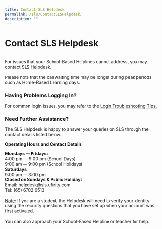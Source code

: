 ```yaml
---
title: Contact SLS Helpdesk
permalink: /sls/ContactSLSHelpdesk/
description: ""
---
```

<h1>Contact SLS Helpdesk</h1>
<br>For issues that your School-Based Helplines cannot address, you may contact SLS Helpdesk. 
<br><br>Please note that the call waiting time may be longer during peak periods such as Home-Based Learning days.
 <h3 >Having Problems Logging In?</h3>
  </p>For common login issues, you may refer to the <a target="_blank" href="https://www.learning.moe.edu.sg/sls/user-guide/vle/logintroubleshooting/index.html">Login Troubleshooting Tips.</a>
	 <h3 >Need Further Assistance?</h3>
 <p>The SLS Helpdesk is happy to answer your queries on SLS through the contact details listed below.</p>
 <p><b>Operating Hours and Contact Details</b></p>
 <b>Mondays ― Fridays:</b>
 <br>4:00 pm ― 9:00 pm (School Days)
 <br>9:00 am ― 9:00 pm (School Holidays)
 <br><b>Saturdays:</b>
<br>9:00 am ― 3:00 pm
 <br><b>Closed on Sundays &amp; Public Holidays</b>
 <br>Email: helpdesk@sls.ufinity.com
 <br>Tel: (65) 6702 6513
 <br> <br><u>Note</u>: If you are a student, the Helpdesk will need to verify your identity using the security questions that you have set up when your account was first activated.<br>
 <br>You can also approach your School-Based Helpline or teacher for help.